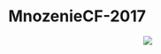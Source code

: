# MnozenieCF-2017
<p align="center">
  <img src="https://travis-ci.org/krzychumg/MnozenieCF-2017.svg?branch=master"/>
</p>
